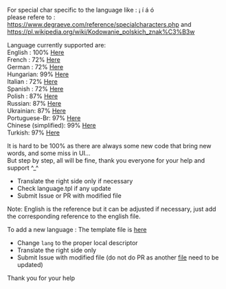 For special char specific to the language like : &iexcl; &iacute; &aacute; &oacute;  
please refere to : https://www.degraeve.com/reference/specialcharacters.php and https://pl.wikipedia.org/wiki/Kodowanie_polskich_znak%C3%B3w    

Language currently supported are:    
English : 100% [Here](https://raw.githubusercontent.com/luc-github/ESP3D-WEBUI/2.1/www/js/language/en.js)    
French : 72% [Here](https://raw.githubusercontent.com/luc-github/ESP3D-WEBUI/2.1/www/js/language/fr.js)    
German : 72% [Here](https://raw.githubusercontent.com/luc-github/ESP3D-WEBUI/2.1/www/js/language/de.js)    
Hungarian: 99% [Here](https://raw.githubusercontent.com/luc-github/ESP3D-WEBUI/2.1/www/js/language/hu.js)  
Italian : 72% [Here](https://raw.githubusercontent.com/luc-github/ESP3D-WEBUI/2.1/www/js/language/it.js)    
Spanish : 72% [Here](https://raw.githubusercontent.com/luc-github/ESP3D-WEBUI/2.1/www/js/language/es.js)    
Polish : 87% [Here](https://raw.githubusercontent.com/luc-github/ESP3D-WEBUI/2.1/www/js/language/pl.js)  
Russian: 87% [Here](https://raw.githubusercontent.com/luc-github/ESP3D-WEBUI/2.1/www/js/language/ru.js)   
Ukrainian: 87% [Here](https://raw.githubusercontent.com/luc-github/ESP3D-WEBUI/2.1/www/js/language/uk.js)   
Portuguese-Br: 97% [Here](https://raw.githubusercontent.com/luc-github/ESP3D-WEBUI/2.1/www/js/language/ptbr.js)   
Chinese (simplified): 99% [Here](https://raw.githubusercontent.com/luc-github/ESP3D-WEBUI/2.1/www/js/language/zh_CN.js)   
Turkish: 97% [Here](https://raw.githubusercontent.com/luc-github/ESP3D-WEBUI/2.1/www/js/language/tr.js)  
 
It is hard to be 100% as there are always some new code that bring new words, and some miss in UI...   
But step by step, all will be fine, thank you everyone for your help and support ^_^

 * Translate the right side only if necessary
 * Check language.tpl if any update
 * Submit Issue or PR with modified file

Note: English is the reference but it can be adjusted if necessary, just add the corresponding reference to the english file.

To add a new language :
The template file is [here](https://raw.githubusercontent.com/luc-github/ESP3D-WEBUI/2.1/www/js/language/lang.tpl)  
* Change `lang` to the proper local descriptor   
* Translate the right side only   
* Submit Issue with modified file (do not do PR as another [file](https://github.com/luc-github/ESP3D-WEBUI/blob/2.1/www/js/translate.js#L3) need to be updated)    

Thank you for your help
